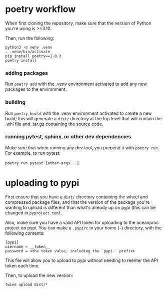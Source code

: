 # poetry workflow

When first cloning the repository, make sure that the version of Python you're using is >=3.10. 

Then, run the following:

```
python3 -m venv .venv
. .venv/bin/activate
pip install poetry==1.8.3
poetry install
```

### adding packages

Run `poetry add` with the .venv environment activated to add any new packages to the environment.

### building

Run `poetry build` with the .venv environment activated to create a new build; this will generate a 
`dist/` directory at the top level that will contain the .whl file and .tar.gz containing the 
source code.

### running pytest, sphinx, or other dev dependencies

Make sure that when running any dev tool, you prepend it with `poetry run`. For example, to run
pytest: 

`poetry run pytest [other-args...]`.

# uploading to pypi

First ensure that you have a `dist/` directory containing the wheel and compressed package files, and that the version of the package you're wanting to upload is different than what's already up on pypi (this can be changed in `pyproject.toml`. 

Also, make sure you have a valid API token for uploading to the oceanproc project on pypi. You can make a `.pypirc` in your home (`~`) directory, with the following contents:

```
[pypi]
username = __token__
password = <the token value, including the `pypi-` prefix>
```

This file will allow you to upload to pypi without needing to reenter the API token each time.

Then, to upload the new version:

`twine upload dist/*`



